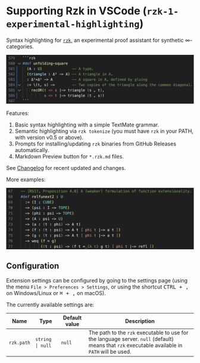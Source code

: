 # Supporting Rzk in VSCode (`rzk-1-experimental-highlighting`)

Syntax highlighting for [`rzk`](https://fizruk.github.io/rzk/), an experimental proof assistant for synthetic ∞-categories.

![Syntax highlighting example.](images/example-unfolding-square.png)

Features:

1. Basic syntax highlighting with a simple TextMate grammar.
2. Semantic highlighting via `rzk tokenize` (you must have `rzk` in your PATH, with version v0.5 or above).
3. Prompts for installing/updating `rzk` binaries from GitHub Releases automatically.
4. Markdown Preview button for `*.rzk.md` files.

See [Changelog](CHANGELOG.md) for recent updated and changes.

More examples:

![Syntax highlighting example.](images/example-relfunext2.png)

## Configuration

Extension settings can be configured by going to the settings page (using the menu `File > Preferences > Settings`, or using the shortcut <kbd>CTRL + ,</kbd> on Windows/Linux or <kbd>⌘ + ,</kbd> on macOS).

The currently available settings are:

| Name       | Type             | Default value | Description                                                                                                                                     |
| ---------- | ---------------- | ------------- | ----------------------------------------------------------------------------------------------------------------------------------------------- |
| `rzk.path` | `string \| null` | `null`        | The path to the `rzk` executable to use for the language server. `null` (default) means that `rzk` executable available in `PATH` will be used. |
